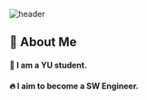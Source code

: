 <div>
  
  <!--Header-->
  ![header](https://capsule-render.vercel.app/api?type=blur&color=gradient&height=300&section=header&text=![HannaBallKittenSoftFluffyKittyCatPawsGIF](https://github.com/user-attachments/assets/3b08f551-4e2b-4d1d-b5fd-c5cb7e3c59e0)
)
  
</div>

<div>
  <!--Body-->
  
  ## 👀 About Me
  #### :raising_hand: I am a YU student.<br/>
  #### :fire: I aim to become a SW Engineer.<br/>
  <br/>
  <br/>
  

